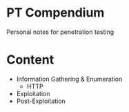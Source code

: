# PT Compendium
Personal notes for penetration testing


# Content
- Information Gathering & Enumeration
  - HTTP
- Exploitation
- Post-Exploitation
